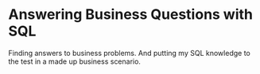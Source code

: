 # Answering Business Questions with SQL
Finding answers to business problems.
And putting my SQL knowledge to the test in a made up business scenario.
